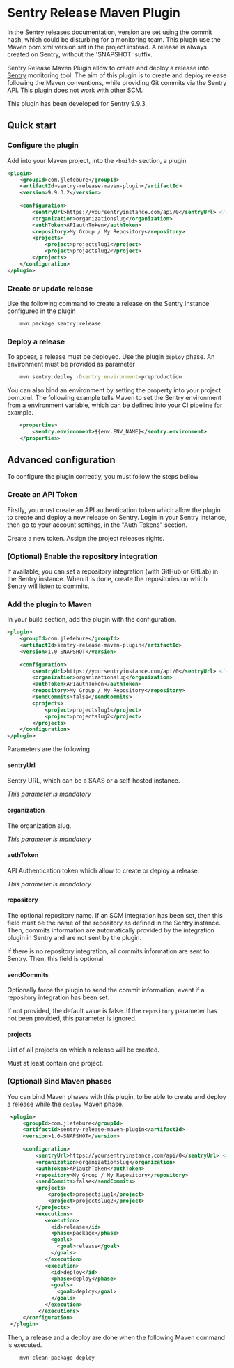 # Sentry Release Maven Plugin

In the Sentry releases documentation, version are set using the commit hash, which could be disturbing for a
monitoring team. This plugin use the Maven pom.xml version set in the project instead. A release is always created on
Sentry, without the 'SNAPSHOT' suffix. 

Sentry Release Maven Plugin allow to create and deploy a release into [Sentry](https://sentry.io/welcome/) monitoring tool.
The aim of this plugin is to create and deploy release following the Maven conventions, while providing Git commits
via the Sentry API. This plugin does not work with other SCM. 

This plugin has been developed for Sentry 9.9.3.

## Quick start

### Configure the plugin
Add into your Maven project, into the `<build>` section, a plugin


```xml
<plugin>
    <groupId>com.jlefebure</groupId>
    <artifactId>sentry-release-maven-plugin</artifactId>
    <version>9.9.3.2</version>
    
    <configuration>
        <sentryUrl>https://yoursentryinstance.com/api/0</sentryUrl> <!-- NO TRAILING SLASH -->
        <organization>organizationslug</organization>
        <authToken>APIauthToken</authToken>
        <repository>My Group / My Repository</repository>
        <projects>
            <project>projectslug1</project>
            <project>projectslug2</project>
        </projects>
    </configuration>
</plugin>
```

### Create or update release

Use the following command to create a release on the Sentry instance configured in the plugin
```bash
    mvn package sentry:release
```
### Deploy a release

To appear, a release must be deployed. Use the plugin `deploy` phase. An environment must be provided as parameter

```bash
    mvn sentry:deploy -Dsentry.environment=preproduction
```

You can also bind an environment by setting the property into your project pom.xml. The following example tells Maven to 
set the Sentry environment from a environment variable, which can be defined into your CI pipeline for example.

```xml
    <properties>
        <sentry.environment>${env.ENV_NAME}</sentry.environment>
    </properties>
```

## Advanced configuration

To configure the plugin correctly, you must follow the steps bellow

### Create an API Token

Firstly, you must create an API authentication token which allow the plugin to create and deploy a new release on Sentry. 
Login in your Sentry instance, then go to your account settings, in the "Auth Tokens" section.

Create a new token. Assign the project releases rights.

### (Optional) Enable the repository integration

If available, you can set a repository integration (with GitHub or GitLab) in the Sentry instance. 
When it is done, create the repositories on which Sentry will listen to commits. 

### Add the plugin to Maven

In your build section, add the plugin with the configuration.

```xml
<plugin>
    <groupId>com.jlefebure</groupId>
    <artifactId>sentry-release-maven-plugin</artifactId>
    <version>1.0-SNAPSHOT</version>
    
    <configuration>
        <sentryUrl>https://yoursentryinstance.com/api/0</sentryUrl> <!-- NO TRAILING SLASH -->
        <organization>organizationslug</organization>
        <authToken>APIauthToken</authToken>
        <repository>My Group / My Repository</repository>
        <sendCommits>false</sendCommits>
        <projects>
            <project>projectslug1</project>
            <project>projectslug2</project>
        </projects>
    </configuration>
</plugin>
```

Parameters are the following

#### sentryUrl
Sentry URL, which can be a SAAS or a self-hosted instance. 

*This parameter is mandatory*

#### organization
The organization slug.

*This parameter is mandatory*

#### authToken
API Authentication token which allow to create or deploy a release.

*This parameter is mandatory*

#### repository
The optional repository name.
If an SCM integration has been set, then this field must be the name of the repository as defined in the Sentry instance.
Then, commits information are automatically provided by the integration plugin in Sentry and are not sent by the plugin.

If there is no repository integration, all commits information are sent to Sentry. Then, this field is optional.

#### sendCommits
Optionally force the plugin to send the commit information, event if a repository integration has been set. 

If not provided, the default value is false. If the `repository` parameter has not been provided, this parameter 
is ignored.


#### projects

List of all projects on which a release will be created. 

Must at least contain one project. 


### (Optional) Bind Maven phases

You can bind Maven phases with this plugin, to be able to create and deploy a release while the `deploy` Maven phase.

```xml
 <plugin>
     <groupId>com.jlefebure</groupId>
     <artifactId>sentry-release-maven-plugin</artifactId>
     <version>1.0-SNAPSHOT</version>
     
     <configuration>
         <sentryUrl>https://yoursentryinstance.com/api/0</sentryUrl> <!-- NO TRAILING SLASH -->
         <organization>organizationslug</organization>
         <authToken>APIauthToken</authToken>
         <repository>My Group / My Repository</repository>
         <sendCommits>false</sendCommits>
         <projects>
             <project>projectslug1</project>
             <project>projectslug2</project>
         </projects>
         <executions>
            <execution>
              <id>release</id>
              <phase>package</phase>
              <goals>
                <goal>release</goal>
              </goals>
            </execution>
            <execution>
              <id>deploy</id>
              <phase>deploy</phase>
              <goals>
                <goal>deploy</goal>
              </goals>
            </execution>
          </executions>
     </configuration>
 </plugin>
 ```

Then, a release and a deploy are done when the following Maven command is executed.

```bash
    mvn clean package deploy
```

